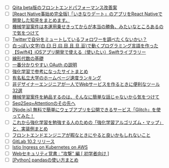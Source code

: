 - [ ] [Qiita beta版のフロントエンドパフォーマンス改善案](http://qiita.com/mizchi/items/290973cd1f68fcbe035c?utm_campaign=popular_items&utm_medium=referral&utm_source=popular_items) 
- [ ] [[React Native事始め完全版]「いきなりデート」のアプリをReact Nativeで開発した知見をまとめます。](http://qiita.com/gogotanaka/items/07f9f5ed8e93a47a8bcd?utm_campaign=popular_items&utm_medium=referral&utm_source=popular_items) 
- [ ] [機械学習案件は本運用乗せきってからが本当の勝負、みたいなところあるので気をつけて](http://qiita.com/piyo7/items/59068fed6fb3e4b53174?utm_campaign=popular_items&utm_medium=referral&utm_source=popular_items) 
- [ ] [Twitterで自分をミュートしているフォロワーを調べたくないかい？](http://qiita.com/hayashikun/items/982d9b81e134322562c7?utm_campaign=popular_items&utm_medium=referral&utm_source=popular_items) 
- [ ] [白っぽい文字(白,臼,日,曰,目,且,旦,亘)で動くプログラミング言語を作った](http://qiita.com/redshoga/items/f2a7a4ef7ae626197d60?utm_campaign=popular_items&utm_medium=referral&utm_source=popular_items) 
- [ ] [【Swift4】iOSアプリ開発で使える（使いたい）Swiftライブラリー](http://qiita.com/BlueEventHorizon/items/080f1e24a6c3d76a0df8?utm_campaign=popular_items&utm_medium=referral&utm_source=popular_items) 
- [ ] [線形代数の基礎](http://qiita.com/nognog/items/8279935a96b4ca5dd375?utm_campaign=popular_items&utm_medium=referral&utm_source=popular_items) 
- [ ] [一番分かりやすい OAuth の説明](http://qiita.com/TakahikoKawasaki/items/e37caf50776e00e733be?utm_campaign=popular_items&utm_medium=referral&utm_source=popular_items) 
- [ ] [強化学習で参考になったサイトまとめ](http://qiita.com/eve_yk/items/2ace6d4c1dad7e912df1?utm_campaign=popular_items&utm_medium=referral&utm_source=popular_items) 
- [ ] [有名私立大学のホームページ速度ランキング](http://qiita.com/wideplain/items/56ae73bd5a803c985fab?utm_campaign=popular_items&utm_medium=referral&utm_source=popular_items) 
- [ ] [非デザイナーエンジニアが一人でWebサービスを作るときに便利なツール32選](http://qiita.com/okappy/items/119e31cae9aa9bd9da6d?utm_campaign=popular_items&utm_medium=referral&utm_source=popular_items) 
- [ ] [機械学習案件を納品するのは、そんなに簡単な話じゃないから気をつけて](http://qiita.com/yoshizaki_kkgk/items/fa8b45918445bb3e6dc3?utm_campaign=popular_items&utm_medium=referral&utm_source=popular_items) 
- [ ] [Seq2Seq+Attentionのその先へ](http://qiita.com/ymym3412/items/c84e6254de89c9952c55?utm_campaign=popular_items&utm_medium=referral&utm_source=popular_items) 
- [ ] [[Node.js] 無料で簡単にウェブアプリを公開できるサービス「Glitch」を使ってみた！](http://qiita.com/yonedaco/items/569bcc442872a1f9a03d?utm_campaign=popular_items&utm_medium=referral&utm_source=popular_items) 
- [ ] [これから強化学習を勉強する人のための「強化学習アルゴリズム・マップ」と、実装例まとめ](http://qiita.com/sugulu/items/3c7d6cbe600d455e853b?utm_campaign=popular_items&utm_medium=referral&utm_source=popular_items) 
- [ ] [フロントエンドエンジニアが暇なときにやると良いかもしれないこと](http://qiita.com/chuck0523/items/ff26ee3779214c3b0764?utm_campaign=popular_items&utm_medium=referral&utm_source=popular_items) 
- [ ] [GitLab 10.2 リリース](http://qiita.com/masakura/items/47d1e91ec6f8483397fd?utm_campaign=popular_items&utm_medium=referral&utm_source=popular_items) 
- [ ] [Istio Ingress on Kubernetes on AWS](http://qiita.com/mumoshu/items/9fbc23db3c472a37a820?utm_campaign=popular_items&utm_medium=referral&utm_source=popular_items) 
- [ ] [Webセキュリティ覚書 : "攻撃" 編 [ 初学者向け ]](http://qiita.com/Tsutou/items/4fd498f8ab2638bd5650?utm_campaign=popular_items&utm_medium=referral&utm_source=popular_items) 
- [ ] [[Python] pandasの使い方まとめ](http://qiita.com/koara-local/items/0e56bc1e58b11e4d7a32?utm_campaign=popular_items&utm_medium=referral&utm_source=popular_items) 
